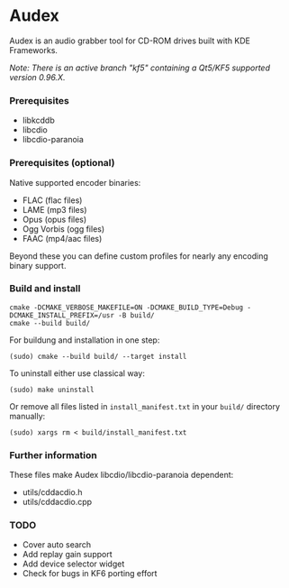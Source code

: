 Audex
=====

Audex is an audio grabber tool for CD-ROM drives built with KDE Frameworks.

*Note: There is an active branch "kf5" containing a Qt5/KF5 supported version 0.96.X.*

### Prerequisites

* libkcddb
* libcdio
* libcdio-paranoia

### Prerequisites (optional)

Native supported encoder binaries:

* FLAC (flac files)
* LAME (mp3 files)
* Opus (opus files)
* Ogg Vorbis (ogg files)
* FAAC (mp4/aac files)

Beyond these you can define custom profiles for nearly any encoding binary support.

### Build and install

```
cmake -DCMAKE_VERBOSE_MAKEFILE=ON -DCMAKE_BUILD_TYPE=Debug -DCMAKE_INSTALL_PREFIX=/usr -B build/
cmake --build build/
```

For buildung and installation in one step:

```
(sudo) cmake --build build/ --target install
```

To uninstall either use classical way:

```
(sudo) make uninstall
```

Or remove all files listed in `install_manifest.txt` in your `build/` directory manually:

```
(sudo) xargs rm < build/install_manifest.txt
```

### Further information

These files make Audex libcdio/libcdio-paranoia dependent:

* utils/cddacdio.h
* utils/cddacdio.cpp

### TODO
* Cover auto search
* Add replay gain support
* Add device selector widget
* Check for bugs in KF6 porting effort
